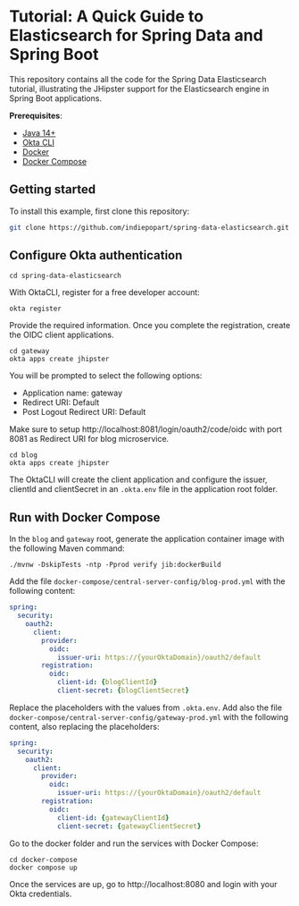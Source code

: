 # Tutorial: A Quick Guide to Elasticsearch for Spring Data and Spring Boot

This repository contains all the code for the Spring Data Elasticsearch tutorial, illustrating the JHipster support for the Elasticsearch engine in Spring Boot applications.

**Prerequisites**:
- [Java 14+](https://openjdk.java.net/install/index.html)
- [Okta CLI](https://cli.okta.com)
- [Docker](https://docs.docker.com/engine/install/)
- [Docker Compose](https://docs.docker.com/compose/install/)

## Getting started

To install this example, first clone this repository:

```bash
git clone https://github.com/indiepopart/spring-data-elasticsearch.git
```

## Configure Okta authentication

```shell
cd spring-data-elasticsearch
```

With OktaCLI, register for a free developer account:

```shell
okta register
```
Provide the required information. Once you complete the registration, create the OIDC client applications.

```shell
cd gateway
okta apps create jhipster
```

You will be prompted to select the following options:

- Application name: gateway
- Redirect URI: Default
- Post Logout Redirect URI: Default

Make sure to setup http://localhost:8081/login/oauth2/code/oidc with port 8081 as Redirect URI for blog microservice.

```shell
cd blog
okta apps create jhipster
```

The OktaCLI will create the client application and configure the issuer, clientId and clientSecret in an `.okta.env` file in the application root folder.

## Run with Docker Compose

In the `blog` and `gateway` root, generate the application container image with the following Maven command:

```shell
./mvnw -DskipTests -ntp -Pprod verify jib:dockerBuild
```

Add the file `docker-compose/central-server-config/blog-prod.yml` with the following content:

```yml
spring:
  security:
    oauth2:
      client:
        provider:
          oidc:
            issuer-uri: https://{yourOktaDomain}/oauth2/default
        registration:
          oidc:
            client-id: {blogClientId}
            client-secret: {blogClientSecret}
```

Replace the placeholders with the values from `.okta.env`. Add also the file `docker-compose/central-server-config/gateway-prod.yml` with the following content, also replacing the placeholders:

```yml
spring:
  security:
    oauth2:
      client:
        provider:
          oidc:
            issuer-uri: https://{yourOktaDomain}/oauth2/default
        registration:
          oidc:
            client-id: {gatewayClientId}
            client-secret: {gatewayClientSecret}
```


Go to the docker folder and run the services with Docker Compose:

```shell
cd docker-compose
docker compose up
```

Once the services are up, go to http://localhost:8080 and login with your Okta credentials.
